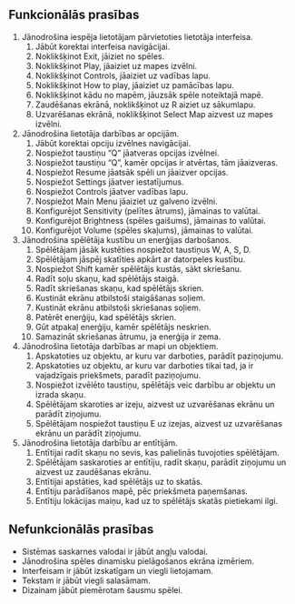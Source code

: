 ## Funkcionālās prasības
1. Jānodrošina iespēja lietotājam pārvietoties lietotāja interfeisa.
   1. Jābūt korektai interfeisa navigācijai.
   2. Noklikšķinot Exit, jāiziet no spēles.
   3. Noklikšķinot Play, jāaiziet uz mapes izvēlni.
   4. Noklikšķinot Controls, jāaiziet uz vadības lapu.
   5. Noklikšķinot How to play, jāaiziet uz pamācības lapu.
   6. Noklikšķinot kādu no mapēm, jāuzsāk spēle noteiktajā mapē.
   7. Zaudēšanas ekrānā, noklikšķinot uz R aiziet uz sākumlapu.
   8. Uzvarēšanas ekrānā, noklikšķinot Select Map aizvest uz mapes izvēlni.
2. Jānodrošina lietotāja darbības ar opcijām.
   1. Jābūt korektai opciju izvēlnes navigācijai.
   2. Nospiežot taustiņu “Q” jāatveras opcijas izvēlnei.
   3. Nospiežot taustiņu “Q”, kamēr opcijas ir atvērtas, tām jāaizveras.
   4. Nospiežot Resume jāatsāk spēli un jāaizver opcijas.
   5. Nospiežot Settings jāatver iestatījumus.
   6. Nospiežot Controls jāatver vadības lapu.
   7. Nospiežot Main Menu jāaiziet uz galveno izvēlni.
   8. Konfigurējot Sensitivity (pelītes ātrums), jāmainas to valūtai.
   9. Konfigurējot Brightness (spēles gaišums), jāmainas to valūtai.
   10. Konfigurējot Volume (spēles skaļums), jāmainas to valūtai.
3. Jānodrošina spēlētāja kustību un enerģijas darbošanos.
   1. Spēlētājam jāsāk kustēties nospiežot taustiņus W, A, S, D.
   2. Spēlētājam jāspēj skatīties apkārt ar datorpeles kustību.
   3. Nospiežot Shift kamēr spēlētājs kustās, sākt skriešanu.
   4. Radīt soļu skaņu, kad spēlētājs staigā.
   5. Radīt skriešanas skaņu, kad spēlētājs skrien.
   6. Kustināt ekrānu atbilstoši staigāšanas soļiem.
   7. Kustināt ekrānu atbilstoši skriešanas soļiem.
   8. Patērēt enerģiju, kad spēlētājs skrien.
   9. Gūt atpakaļ enerģiju, kamēr spēlētājs neskrien.
   10. Samazināt skriešanas ātrumu, ja enerģija ir zema.
4. Jānodrošina lietotāja darbības ar mapi un objektiem.
   1. Apskatoties uz objektu, ar kuru var darboties, parādīt paziņojumu.
   2. Apskatoties uz objektu, ar kuru var darboties tikai tad, ja ir vajadzīgais priekšmets,
paradīt paziņojumu.
   3. Nospiežot izvēlēto taustiņu, spēlētājs veic darbību ar objektu un izrada skaņu.
   4. Spēlētājam skaroties ar izeju, aizvest uz uzvarēšanas ekrānu un parādīt
ziņojumu.
   5. Spēlētājam nospiežot taustiņu E uz izejas, aizvest uz uzvarēšanas ekrānu un
parādīt ziņojumu.
5. Jānodrošina lietotāja darbību ar entītijām.
   1. Entītijai radīt skaņu no sevis, kas palielinās tuvojoties spēlētājam.
   2. Spēlētājam saskaroties ar entītīju, radīt skaņu, parādīt ziņojumu un aizvest uz
zaudēšanas ekrānu.
   3. Entītijai apstāties, kad spēlētājs uz to skatās.
   4. Entītiju parādīšanos mapē, pēc priekšmeta paņemšanas.
   5. Entītiju lokācijas maiņu, kad uz to spēlētājs skatās pietiekami ilgi.

## Nefunkcionālās prasības
 * Sistēmas saskarnes valodai ir jābūt angļu valodai.
 * Jānodrošina spēles dinamisku pielāgošanos ekrāna izmēriem.
 * Interfeisam ir jābūt izskatīgam un viegli lietojamam.
 * Tekstam ir jābūt viegli salasāmam.
 * Dizainam jābūt piemērotam šausmu spēlei.

